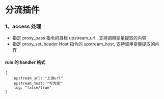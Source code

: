 # 分流插件

### 1、access 处理
- 指定 proxy_pass 指令的目标 upstream\_url , 支持调用变量提取的内容
- 指定 proxy\_set_header Host 指令的 upstream\_host, 支持调用变量提取的内容

#### rule 的 handler 格式
    {
    	upstream_url: "上游url"
    	upstream_host: "可为空"
    	log: "false/true"
    }


